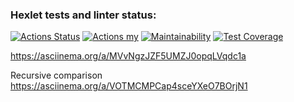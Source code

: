 ### Hexlet tests and linter status:

[![Actions Status](https://github.com/zitaker/python-project-50/workflows/hexlet-check/badge.svg)](https://github.com/zitaker/python-project-50/actions)
[![Actions my](https://github.com/zitaker/python-project-50/workflows/main/badge.svg)](https://github.com/zitaker/python-project-50/actions)
[![Maintainability](https://api.codeclimate.com/v1/badges/1871fbf00e66f9f7fca4/maintainability)](https://codeclimate.com/github/zitaker/python-project-50/maintainability)
[![Test Coverage](https://api.codeclimate.com/v1/badges/eb547455cfdf164b2ef8/test_coverage)](https://codeclimate.com/github/zitaker/python-project-50/test_coverage)

https://asciinema.org/a/MVvNgzJZF5UMZJ0opqLVqdc1a  

Recursive comparison  
https://asciinema.org/a/VOTMCMPCap4sceYXeO7BOrjN1   
